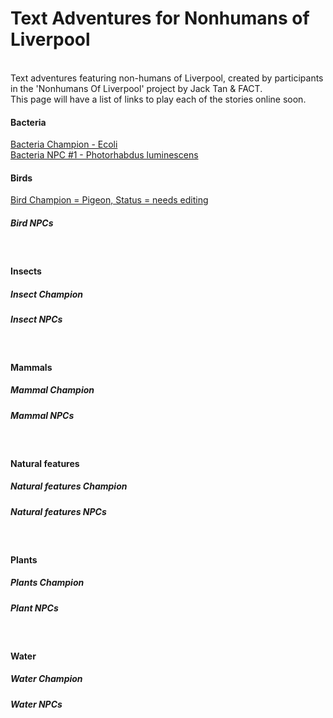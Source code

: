 <H1> Text Adventures for Nonhumans of Liverpool</H1>

<BR>
Text adventures featuring non-humans of Liverpool, created by participants in the 'Nonhumans Of Liverpool' project by Jack Tan & FACT.
<BR>
This page will have a list of links to play each of the stories online soon.
<BR>
<H4>Bacteria</H4>
  <a href="https://rawcdn.githack.com/factlearning/nonhumansofliverpooltextadventures/70d450834e20e8f86951a54b9ff7ec5e383bd01d/bacteria/champion/ecolichampion.html" target="_blank">Bacteria Champion - Ecoli</a>
  <BR>
  <a href="https://rawcdn.githack.com/factlearning/nonhumansofliverpooltextadventures/14e1a2603e33b2a7c9cea08c895e85ddccd27d85/bacteria/npcs/alienbacterianpc.html" target="_blank">Bacteria NPC #1 - Photorhabdus luminescens</a> 
  
<BR>
<H4>Birds</H4>
  <a href="https://rawcdn.githack.com/factlearning/nonhumansofliverpooltextadventures/8332a09dc3b7fae54784c8d8aecf9f5e40423df8/birds/champion/birdchampion.html" target="_blank">Bird Champion = Pigeon, Status = needs editing</a> 
  <BR>
<H5>Bird NPCs</H5>
<BR>
<H4>Insects</H4>
<H5>Insect Champion</H5>
<H5>Insect NPCs</H5>
<BR>
<H4>Mammals</H4>
<H5>Mammal Champion</H5>
<H5>Mammal NPCs</H5>
<BR>
<H4>Natural features</H4>
<H5>Natural features Champion</H5>
<H5>Natural features NPCs</H5>
<BR>
<H4>Plants</H4>
<H5>Plants Champion</H5>
<H5>Plant NPCs</H5>
<BR>
<H4>Water</H4>
<H5>Water Champion</H5>
<H5>Water NPCs</H5>

